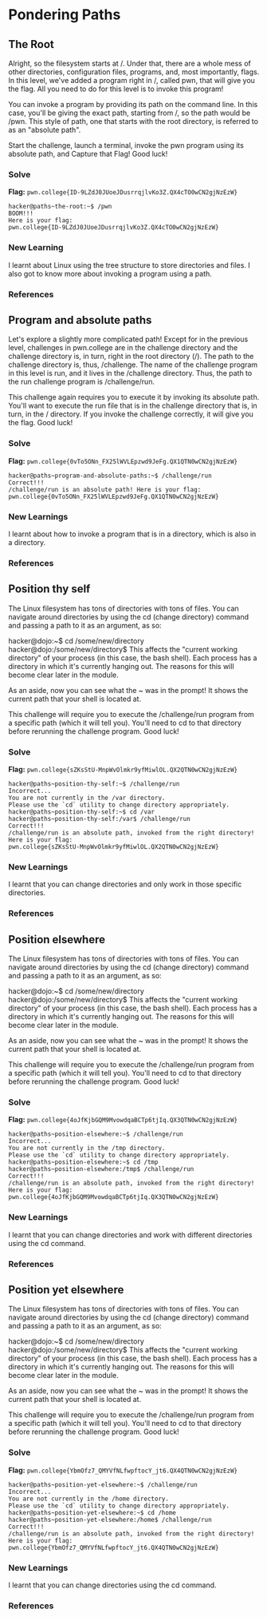 # Pondering Paths

## The Root
Alright, so the filesystem starts at /. Under that, there are a whole mess of other directories, configuration files, programs, and, most importantly, flags. In this level, we've added a program right in /, called pwn, that will give you the flag. All you need to do for this level is to invoke this program!

You can invoke a program by providing its path on the command line. In this case, you'll be giving the exact path, starting from /, so the path would be /pwn. This style of path, one that starts with the root directory, is referred to as an "absolute path".

Start the challenge, launch a terminal, invoke the pwn program using its absolute path, and Capture that Flag! Good luck!

### Solve
**Flag:** `pwn.college{ID-9LZdJ0JUoeJDusrrqjlvKo3Z.QX4cTO0wCN2gjNzEzW}`
```
hacker@paths~the-root:~$ /pwn
BOOM!!!
Here is your flag:
pwn.college{ID-9LZdJ0JUoeJDusrrqjlvKo3Z.QX4cTO0wCN2gjNzEzW}
```

### New Learning
I learnt about Linux using the tree structure to store directories and files. I also got to know more about invoking a program using a path.

### References

## Program and absolute paths
Let's explore a slightly more complicated path! Except for in the previous level, challenges in pwn.college are in the challenge directory and the challenge directory is, in turn, right in the root directory (/). The path to the challenge directory is, thus, /challenge. The name of the challenge program in this level is run, and it lives in the /challenge directory. Thus, the path to the run challenge program is /challenge/run.

This challenge again requires you to execute it by invoking its absolute path. You'll want to execute the run file that is in the challenge directory that is, in turn, in the / directory. If you invoke the challenge correctly, it will give you the flag. Good luck!

### Solve
**Flag:** `pwn.college{0vTo5ONn_FX25lWVLEpzwd9JeFg.QX1QTN0wCN2gjNzEzW}`
```
hacker@paths~program-and-absolute-paths:~$ /challenge/run
Correct!!!
/challenge/run is an absolute path! Here is your flag:
pwn.college{0vTo5ONn_FX25lWVLEpzwd9JeFg.QX1QTN0wCN2gjNzEzW}
```

### New Learnings
I learnt about how to invoke a program that is in a directory, which is also in a directory.

### References

## Position thy self
The Linux filesystem has tons of directories with tons of files. You can navigate around directories by using the cd (change directory) command and passing a path to it as an argument, as so:

hacker@dojo:\~$ cd /some/new/directory
hacker@dojo:/some/new/directory$
This affects the "current working directory" of your process (in this case, the bash shell). Each process has a directory in which it's currently hanging out. The reasons for this will become clear later in the module.

As an aside, now you can see what the ~ was in the prompt! It shows the current path that your shell is located at.

This challenge will require you to execute the /challenge/run program from a specific path (which it will tell you). You'll need to cd to that directory before rerunning the challenge program. Good luck!

### Solve
**Flag:** `pwn.college{sZKsStU-MnpWvOlmkr9yfMiwlOL.QX2QTN0wCN2gjNzEzW}`
```
hacker@paths~position-thy-self:~$ /challenge/run
Incorrect...
You are not currently in the /var directory.
Please use the `cd` utility to change directory appropriately.
hacker@paths~position-thy-self:~$ cd /var
hacker@paths~position-thy-self:/var$ /challenge/run
Correct!!!
/challenge/run is an absolute path, invoked from the right directory!
Here is your flag:
pwn.college{sZKsStU-MnpWvOlmkr9yfMiwlOL.QX2QTN0wCN2gjNzEzW}
```

### New Learnings
I learnt that you can change directories and only work in those specific directories.

### References

## Position elsewhere
The Linux filesystem has tons of directories with tons of files. You can navigate around directories by using the cd (change directory) command and passing a path to it as an argument, as so:

hacker@dojo:\~$ cd /some/new/directory
hacker@dojo:/some/new/directory$
This affects the "current working directory" of your process (in this case, the bash shell). Each process has a directory in which it's currently hanging out. The reasons for this will become clear later in the module.

As an aside, now you can see what the ~ was in the prompt! It shows the current path that your shell is located at.

This challenge will require you to execute the /challenge/run program from a specific path (which it will tell you). You'll need to cd to that directory before rerunning the challenge program. Good luck!

### Solve
**Flag:** `pwn.college{4oJfKjbGQM9MvowdqaBCTp6tjIq.QX3QTN0wCN2gjNzEzW}`
```
hacker@paths~position-elsewhere:~$ /challenge/run
Incorrect...
You are not currently in the /tmp directory.
Please use the `cd` utility to change directory appropriately.
hacker@paths~position-elsewhere:~$ cd /tmp
hacker@paths~position-elsewhere:/tmp$ /challenge/run
Correct!!!
/challenge/run is an absolute path, invoked from the right directory!
Here is your flag:
pwn.college{4oJfKjbGQM9MvowdqaBCTp6tjIq.QX3QTN0wCN2gjNzEzW}
```

### New Learnings
I learnt that you can change directories and work with different directories using the cd command.

### References

## Position yet elsewhere
The Linux filesystem has tons of directories with tons of files. You can navigate around directories by using the cd (change directory) command and passing a path to it as an argument, as so:

hacker@dojo:\~$ cd /some/new/directory
hacker@dojo:/some/new/directory$
This affects the "current working directory" of your process (in this case, the bash shell). Each process has a directory in which it's currently hanging out. The reasons for this will become clear later in the module.

As an aside, now you can see what the ~ was in the prompt! It shows the current path that your shell is located at.

This challenge will require you to execute the /challenge/run program from a specific path (which it will tell you). You'll need to cd to that directory before rerunning the challenge program. Good luck!

### Solve
**Flag:** `pwn.college{YbmOfz7_QMYVfNLfwpftocY_jt6.QX4QTN0wCN2gjNzEzW}`
```
hacker@paths~position-yet-elsewhere:~$ /challenge/run
Incorrect...
You are not currently in the /home directory.
Please use the `cd` utility to change directory appropriately.
hacker@paths~position-yet-elsewhere:~$ cd /home
hacker@paths~position-yet-elsewhere:/home$ /challenge/run
Correct!!!
/challenge/run is an absolute path, invoked from the right directory!
Here is your flag:
pwn.college{YbmOfz7_QMYVfNLfwpftocY_jt6.QX4QTN0wCN2gjNzEzW}
```

### New Learnings
I learnt that you can change directories using the cd command.

### References

